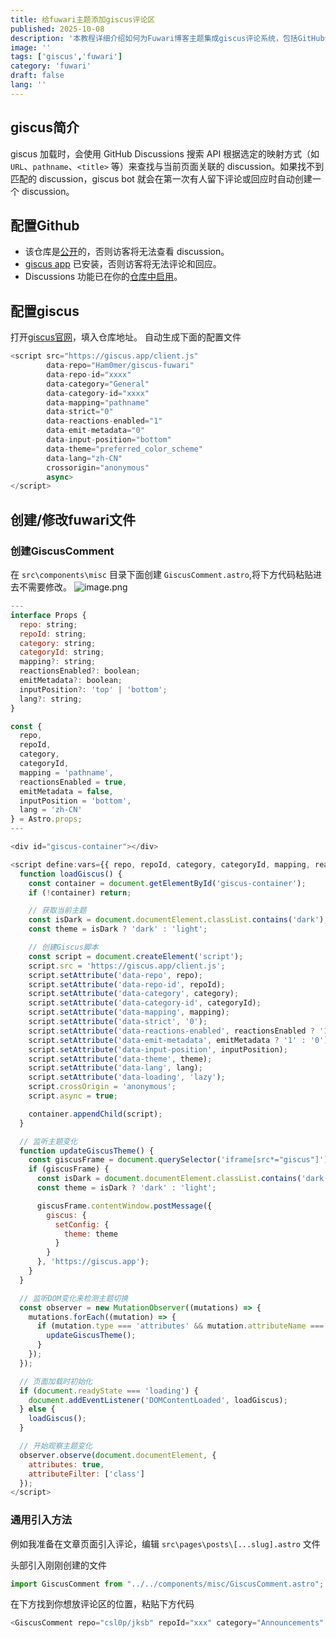 ```yaml
---
title: 给fuwari主题添加giscus评论区
published: 2025-10-08
description: '本教程详细介绍如何为Fuwari博客主题集成giscus评论系统，包括GitHub仓库配置、giscus设置、创建评论组件以及在文章页面中引入评论区的完整步骤。'
image: ''
tags: ['giscus','fuwari']
category: 'fuwari'
draft: false 
lang: ''
---
```


## giscus简介
giscus 加载时，会使用 GitHub Discussions 搜索 API 根据选定的映射方式（如 `URL`、`pathname`、`<title>` 等）来查找与当前页面关联的 discussion。如果找不到匹配的 discussion，giscus bot 就会在第一次有人留下评论或回应时自动创建一个 discussion。


## 配置Github

- 该仓库是[公开](https://docs.github.com/en/github/administering-a-repository/managing-repository-settings/setting-repository-visibility#making-a-repository-public)的，否则访客将无法查看 discussion。
- [giscus app](https://github.com/apps/giscus) 已安装，否则访客将无法评论和回应。
- Discussions 功能已在你的[仓库中启用](https://docs.github.com/en/github/administering-a-repository/managing-repository-settings/enabling-or-disabling-github-discussions-for-a-repository)。

## 配置giscus

打开[giscus官网](https://giscus.app/)，填入仓库地址。
自动生成下面的配置文件

```js
<script src="https://giscus.app/client.js"
        data-repo="Ham0mer/giscus-fuwari"
        data-repo-id="xxxx"
        data-category="General"
        data-category-id="xxxx"
        data-mapping="pathname"
        data-strict="0"
        data-reactions-enabled="1"
        data-emit-metadata="0"
        data-input-position="bottom"
        data-theme="preferred_color_scheme"
        data-lang="zh-CN"
        crossorigin="anonymous"
        async>
</script>
```

## 创建/修改fuwari文件

### 创建GiscusComment
在 `src\components\misc` 目录下面创建 `GiscusComment.astro`,将下方代码粘贴进去不需要修改。
![image.png](https://img.cii.li/v2/K9GsJDL.png)

```js title="GiscusComment.astro"
---
interface Props {
  repo: string;
  repoId: string;
  category: string;
  categoryId: string;
  mapping?: string;
  reactionsEnabled?: boolean;
  emitMetadata?: boolean;
  inputPosition?: 'top' | 'bottom';
  lang?: string;
}

const {
  repo,
  repoId,
  category,
  categoryId,
  mapping = 'pathname',
  reactionsEnabled = true,
  emitMetadata = false,
  inputPosition = 'bottom',
  lang = 'zh-CN'
} = Astro.props;
---

<div id="giscus-container"></div>

<script define:vars={{ repo, repoId, category, categoryId, mapping, reactionsEnabled, emitMetadata, inputPosition, lang }}>
  function loadGiscus() {
    const container = document.getElementById('giscus-container');
    if (!container) return;

    // 获取当前主题
    const isDark = document.documentElement.classList.contains('dark');
    const theme = isDark ? 'dark' : 'light';

    // 创建Giscus脚本
    const script = document.createElement('script');
    script.src = 'https://giscus.app/client.js';
    script.setAttribute('data-repo', repo);
    script.setAttribute('data-repo-id', repoId);
    script.setAttribute('data-category', category);
    script.setAttribute('data-category-id', categoryId);
    script.setAttribute('data-mapping', mapping);
    script.setAttribute('data-strict', '0');
    script.setAttribute('data-reactions-enabled', reactionsEnabled ? '1' : '0');
    script.setAttribute('data-emit-metadata', emitMetadata ? '1' : '0');
    script.setAttribute('data-input-position', inputPosition);
    script.setAttribute('data-theme', theme);
    script.setAttribute('data-lang', lang);
    script.setAttribute('data-loading', 'lazy');
    script.crossOrigin = 'anonymous';
    script.async = true;

    container.appendChild(script);
  }

  // 监听主题变化
  function updateGiscusTheme() {
    const giscusFrame = document.querySelector('iframe[src*="giscus"]');
    if (giscusFrame) {
      const isDark = document.documentElement.classList.contains('dark');
      const theme = isDark ? 'dark' : 'light';

      giscusFrame.contentWindow.postMessage({
        giscus: {
          setConfig: {
            theme: theme
          }
        }
      }, 'https://giscus.app');
    }
  }

  // 监听DOM变化来检测主题切换
  const observer = new MutationObserver((mutations) => {
    mutations.forEach((mutation) => {
      if (mutation.type === 'attributes' && mutation.attributeName === 'class') {
        updateGiscusTheme();
      }
    });
  });

  // 页面加载时初始化
  if (document.readyState === 'loading') {
    document.addEventListener('DOMContentLoaded', loadGiscus);
  } else {
    loadGiscus();
  }

  // 开始观察主题变化
  observer.observe(document.documentElement, {
    attributes: true,
    attributeFilter: ['class']
  });
</script>
```

### 通用引入方法

例如我准备在文章页面引入评论，编辑 `src\pages\posts\[...slug].astro` 文件

头部引入刚刚创建的文件

```js
import GiscusComment from "../../components/misc/GiscusComment.astro";
```

在下方找到你想放评论区的位置，粘贴下方代码

```js
<GiscusComment repo="csl0p/jksb" repoId="xxx" category="Announcements" categoryId="xxx" />
```